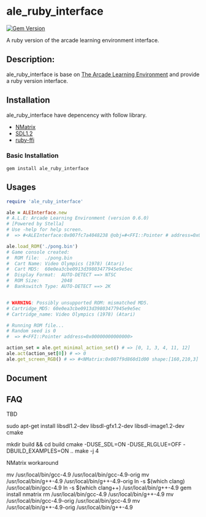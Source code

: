 # ale_ruby_interface

[![Gem Version](https://badge.fury.io/rb/ale_ruby_interface.svg)](https://badge.fury.io/rb/ale_ruby_interface)

A ruby version of the arcade learning environment interface.

## Description:

ale_ruby_interface is base on [The Arcade Learning Environment](https://github.com/mgbellemare/Arcade-Learning-Environment) and provide a ruby version interface. 

## Installation

ale_ruby_interface have depencency with follow library.

  - [NMatrix](https://github.com/SciRuby/nmatrix)
  - [SDL1.2](https://www.libsdl.org/)
  - [ruby-ffi](https://github.com/ffi/ffi)

### Basic Installation

```shell
gem install ale_ruby_interface
```

## Usages


```ruby
require 'ale_ruby_interface'

ale = ALEInterface.new
# A.L.E: Arcade Learning Environment (version 0.6.0)
# [Powered by Stella]
# Use -help for help screen.
#  => #<ALEInterface:0x007fc7a4048238 @obj=#<FFI::Pointer # address=0x007fc7a267c990>>

ale.load_ROM('./pong.bin')
# Game console created:
#  ROM file:  ./pong.bin
#  Cart Name: Video Olympics (1978) (Atari)
#  Cart MD5:  60e0ea3cbe0913d39803477945e9e5ec
#  Display Format:  AUTO-DETECT ==> NTSC
#  ROM Size:        2048
#  Bankswitch Type: AUTO-DETECT ==> 2K


# WARNING: Possibly unsupported ROM: mismatched MD5.
# Cartridge_MD5: 60e0ea3cbe0913d39803477945e9e5ec
# Cartridge_name: Video Olympics (1978) (Atari)

# Running ROM file...
# Random seed is 0
#  => #<FFI::Pointer address=0x00000000000000>

action_set = ale.get_minimal_action_set() # => [0, 1, 3, 4, 11, 12]
ale.act(action_set[0]) # => 0
ale.get_screen_RGB() # => #<NMatrix:0x007f9d860d1d00 shape:[160,210,3] dtype:int16 stype:dense>

```



## Document


## FAQ

TBD






sudo apt-get install libsdl1.2-dev libsdl-gfx1.2-dev libsdl-image1.2-dev cmake

mkdir build && cd build
cmake -DUSE_SDL=ON -DUSE_RLGLUE=OFF -DBUILD_EXAMPLES=ON ..
make -j 4



NMatrix workaround

mv /usr/local/bin/gcc-4.9 /usr/local/bin/gcc-4.9-orig
mv /usr/local/bin/g++-4.9 /usr/local/bin/g++-4.9-orig
ln -s $(which clang) /usr/local/bin/gcc-4.9
ln -s $(which clang++) /usr/local/bin/g++-4.9
gem install nmatrix
rm /usr/local/bin/gcc-4.9 /usr/local/bin/g++-4.9
mv /usr/local/bin/gcc-4.9-orig /usr/local/bin/gcc-4.9
mv /usr/local/bin/g++-4.9-orig /usr/local/bin/g++-4.9

